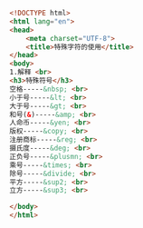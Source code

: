 
<BlogInfo id="134" title="13.特殊字符的使用" author="白日梦想猿" pv=0 read_times=0 pre_cost_time="0分20秒" category="html5学习" tag_list="['html5学习']" create_time="2020.07.14 16:48:22" update_time="2020.07.14 16:56:14" />

```html
<!DOCTYPE html>
<html lang="en">
<head>
    <meta charset="UTF-8">
    <title>特殊字符的使用</title>
</head>
<body>
1.解释 <br>
<h3>特殊符号</h3>
空格-----&nbsp; <br>
小于号-----&lt; <br>
大于号-----&gt; <br>
和号(&)-----&amp; <br>
人命币-----&yen; <br>
版权-----&copy; <br>
注册商标-----&reg; <br>
摄氏度-----&deg; <br>
正负号-----&plusmn; <br>
乘号-----&times; <br>
除号-----&divide; <br>
平方-----&sup2; <br>
立方-----&sup3; <br>

</body>
</html>
```
